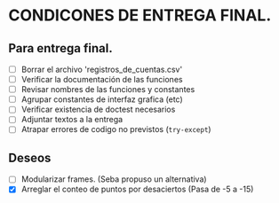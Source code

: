 
# CONDICONES DE ENTREGA FINAL.
## Para entrega final.
- [ ] Borrar el archivo 'registros_de_cuentas.csv'
- [ ] Verificar la documentación de las funciones
- [ ] Revisar nombres de las funciones y constantes
- [ ] Agrupar constantes de interfaz grafica (etc)
- [ ] Verificar existencia de doctest necesarios
- [ ] Adjuntar textos a la entrega
- [ ] Atrapar errores de codigo no previstos (`try-except`)
## Deseos
- [ ] Modularizar frames. (Seba propuso un alternativa)
- [X] Arreglar el conteo de puntos por desaciertos (Pasa de -5 a -15)
